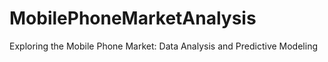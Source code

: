 # MobilePhoneMarketAnalysis
Exploring the Mobile Phone Market: Data Analysis and Predictive Modeling
